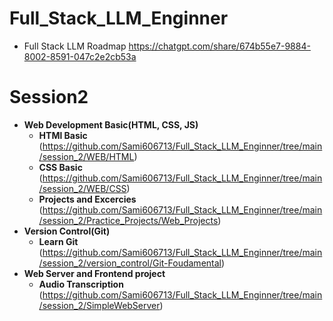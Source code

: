 # Full_Stack_LLM_Enginner
- Full Stack LLM Roadmap https://chatgpt.com/share/674b55e7-9884-8002-8591-047c2e2cb53a

# Session2
  - **Web Development Basic(HTML, CSS, JS)**
    - **HTMl Basic** (https://github.com/Sami606713/Full_Stack_LLM_Enginner/tree/main/session_2/WEB/HTML)
    - **CSS Basic** (https://github.com/Sami606713/Full_Stack_LLM_Enginner/tree/main/session_2/WEB/CSS)
    - **Projects and Excercies** (https://github.com/Sami606713/Full_Stack_LLM_Enginner/tree/main/session_2/Practice_Projects/Web_Projects)
  - **Version Control(Git)**
      - **Learn Git** (https://github.com/Sami606713/Full_Stack_LLM_Enginner/tree/main/session_2/version_control/Git-Foudamental)
  - **Web Server and Frontend project**
      - **Audio Transcription** (https://github.com/Sami606713/Full_Stack_LLM_Enginner/tree/main/session_2/SimpleWebServer)
